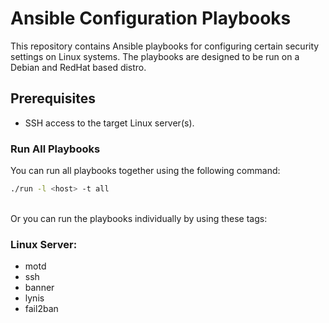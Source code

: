 # Ansible Configuration Playbooks

This repository contains Ansible playbooks for configuring certain security settings on Linux systems. The playbooks are designed to be run on a Debian and RedHat based distro.

## Prerequisites

- SSH access to the target Linux server(s).


### Run All Playbooks

You can run all playbooks together using the following command:

```bash
./run -l <host> -t all
```
<br>
Or you can run the playbooks individually by using these tags:
<br>

### Linux Server:
- motd <br>
- ssh <br>
- banner <br>
- lynis <br>
- fail2ban <br>
<br>
